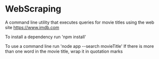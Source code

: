 # WebScraping

A command line utility that executes queries for movie titles using the web site https://www.imdb.com

To install a dependency run 'npm install'

To use a command line run 'node app --search movieTitle' 
If there is more than one word in the movie title, wrap it in quotation marks
